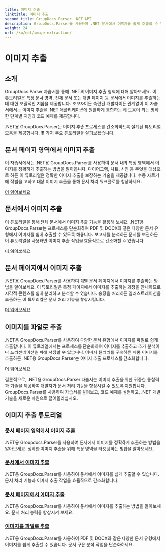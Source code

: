 ```yaml
---
title: 이미지 추출
linktitle: 이미지 추출
second_title: GroupDocs.Parser .NET API
description: GroupDocs.Parser를 사용하여 .NET 문서에서 이미지를 쉽게 추출할 수 있습니다. 정확한 이미지 추출 기술로 문서 처리 능력을 향상시키세요.
weight: 24
url: /ko/net/image-extraction/
---
```


# 이미지 추출

## 소개

GroupDocs.Parser 자습서를 통해 .NET의 이미지 추출 영역에 대해 알아보세요. 이 튜토리얼은 특정 문서 영역, 전체 문서 또는 개별 페이지 등 문서에서 이미지를 추출하는 데 대한 포괄적인 지침을 제공합니다. 초보자이든 숙련된 개발자이든 관계없이 이 자습서에서는 이미지 추출을 .NET 애플리케이션에 원활하게 통합하는 데 도움이 되는 명확한 단계별 지침과 코드 예제를 제공합니다.

.NET용 GroupDocs.Parser는 이미지 추출 프로세스를 간소화하도록 설계된 튜토리얼 모음을 제공합니다. 몇 가지 주요 튜토리얼을 살펴보겠습니다.

## 문서 페이지 영역에서 이미지 추출
이 자습서에서는 .NET용 GroupDocs.Parser를 사용하여 문서 내의 특정 영역에서 이미지를 정확하게 추출하는 방법을 알아봅니다. 다이어그램, 차트, 사진 등 무엇을 대상으로 하든 이 튜토리얼은 정확한 이미지 추출을 보장하는 기술을 제공합니다. 수동 자르기에 작별을 고하고 대상 이미지 추출을 통해 문서 처리 워크플로를 향상하세요.

[더 읽어보세요](./extract-images-from-document-page-area/)

## 문서에서 이미지 추출
이 튜토리얼을 통해 전체 문서에서 이미지 추출 기능을 활용해 보세요. .NET용 GroupDocs.Parser는 프로세스를 단순화하여 PDF 및 DOCX와 같은 다양한 문서 유형에서 이미지를 쉽게 추출할 수 있도록 해줍니다. 보고서를 분석하든 문서를 보관하든 이 튜토리얼을 사용하면 이미지 추출 작업을 효율적으로 간소화할 수 있습니다.

[더 읽어보세요](./extract-images-from-document/)

## 문서 페이지에서 이미지 추출
.NET용 GroupDocs.Parser를 사용하여 개별 문서 페이지에서 이미지를 추출하는 방법을 알아보세요. 이 튜토리얼은 특정 페이지에서 이미지를 추출하는 과정을 안내하므로 시각적 콘텐츠를 쉽게 분리하고 분석할 수 있습니다. 송장을 처리하든 일러스트레이션을 추출하든 이 튜토리얼은 문서 처리 기능을 향상시킵니다.

[더 읽어보세요](./extract-images-from-document-page/)

## 이미지를 파일로 추출
.NET용 GroupDocs.Parser를 사용하여 다양한 문서 유형에서 이미지를 파일로 쉽게 추출합니다. 이 튜토리얼에서는 프로세스를 단순화하여 이미지를 추출하고 추가 분석이나 프리젠테이션을 위해 저장할 수 있습니다. 이미지 갤러리를 구축하든 제품 이미지를 추출하든 .NET용 GroupDocs.Parser는 이미지 추출 프로세스를 간소화합니다.

[더 읽어보세요](./extract-images-to-files/)

결론적으로, .NET용 GroupDocs.Parser 자습서는 이미지 추출을 위한 귀중한 통찰력과 기술을 제공하여 개발자가 문서 처리 기능을 향상시킬 수 있도록 지원합니다. GroupDocs.Parser를 사용하여 자습서를 살펴보고, 코드 예제를 실험하고, .NET 개발 기술을 새로운 차원으로 끌어올리십시오.
## 이미지 추출 튜토리얼
### [문서 페이지 영역에서 이미지 추출](./extract-images-from-document-page-area/)
.NET용 Groupdocs.Parser를 사용하여 문서에서 이미지를 정확하게 추출하는 방법을 알아보세요. 정확한 이미지 추출을 위해 특정 영역을 타겟팅하는 방법을 알아보세요.
### [문서에서 이미지 추출](./extract-images-from-document/)
.NET용 GroupDocs.Parser를 사용하여 문서에서 이미지를 쉽게 추출할 수 있습니다. 문서 처리 기능과 이미지 추출 작업을 효율적으로 간소화합니다.
### [문서 페이지에서 이미지 추출](./extract-images-from-document-page/)
.NET용 GroupDocs.Parser를 사용하여 문서에서 이미지를 추출하는 방법을 알아보세요. 문서 처리 능력을 향상시켜 보세요.
### [이미지를 파일로 추출](./extract-images-to-files/)
.NET용 GroupDocs.Parser를 사용하여 PDF 및 DOCX와 같은 다양한 문서 유형에서 이미지를 쉽게 추출할 수 있습니다. 문서 구문 분석 작업을 단순화하세요.